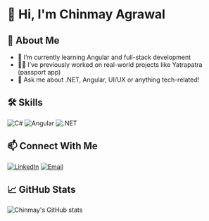 # 👋 Hi, I'm Chinmay Agrawal

## 🚀 About Me
- 🌱 I’m currently learning Angular and full-stack development
- 👨‍💻 I’ve previously worked on real-world projects like Yatrapatra (passport app)
- 💬 Ask me about .NET, Angular, UI/UX or anything tech-related!

## 🛠️ Skills
![C#](https://img.shields.io/badge/-C%23-05122A?style=flat&logo=c-sharp)
![Angular](https://img.shields.io/badge/-Angular-DD0031?style=flat&logo=angular)
![.NET](https://img.shields.io/badge/-.NET-512BD4?style=flat&logo=dotnet)

## 📫 Connect With Me
[![LinkedIn](https://img.shields.io/badge/-LinkedIn-blue?style=flat&logo=linkedin)](https://linkedin.com/in/YOUR_USERNAME)
[![Email](https://img.shields.io/badge/-Email-D14836?style=flat&logo=gmail&logoColor=white)](mailto:your.email@example.com)

## 📈 GitHub Stats
![Chinmay's GitHub stats](https://github-readme-stats.vercel.app/api?username=chinmayagrawal&show_icons=true&theme=radical)
